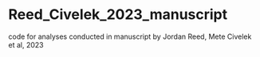 # Reed_Civelek_2023_manuscript
code for analyses conducted in manuscript by Jordan Reed, Mete Civelek et al, 2023
